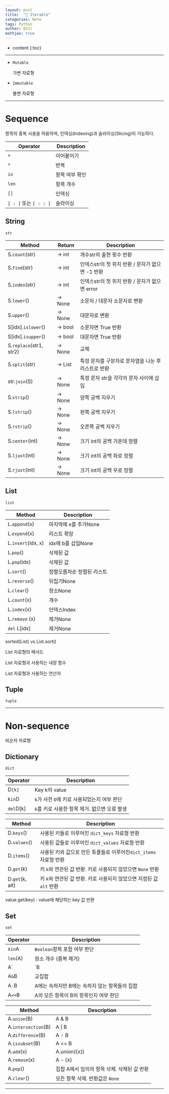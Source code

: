 ```yaml
---
layout: post
title:  "📖 Iterable"
categories: Note
tags: Python
author: B31l
mathjax: true
---
```




* content
{:toc}




---





- `Mutable` 

  가변 자료형

- `Immutable`  

  불변 자료형

---





# Sequence

항목의 중복 사용을 허용하며, 인덱싱(Indexing)과 슬라이싱(Slicing)이 가능하다.

| Operator               | Description    |
| ---------------------- | -------------- |
| `+`                    | 이어붙이기     |
| `*`                    | 반복           |
| `in`                   | 항목 여부 확인 |
| `len`                  | 항목 개수      |
| `[]`                   | 인덱싱         |
| `[ : ]` 또는 `[ : : ]` | 슬라이싱       |





##  String

`str`

| Method                  | Return  | Description                                         |
| ----------------------- | ------- | --------------------------------------------------- |
| S.`count`(str)          | -> int  | 개수str의 출현 횟수 반환                            |
| S.`find`(str)           | -> int  | 인덱스str의 첫 위치 반환 / 문자가 없으면 -1 반환    |
| S.`index`(str)          | -> int  | 인덱스str의 첫 위치 반환 / 문자가 없으면 error      |
| S.`lower`()             | -> None | 소문자 / 대문자    소문자로 변환                    |
| S.`upper`()             | -> None | 대문자로 변환                                       |
| S[idx].`islower`()      | -> bool | 소문자면 True 반환                                  |
| S[idx].`isupper`()      | -> bool | 대문자면 True 반환                                  |
| S.`replace`(str1, str2) | -> None | 교체                                                |
| S.`split`(str)          | -> List | 특정 문자를 구분자로 문자열을 나눈 후 리스트로 반환 |
| str.`join`(S)           | -> None | 특정 문자 str을 각각의 문자 사이에 삽입             |
| S.`strip`()             | -> None | 양쪽 공백 지우기                                    |
| S.`lstrip`()            | -> None | 왼쪽 공백 지우기                                    |
| S.`rstrip`()            | -> None | 오른쪽 공백 지우기                                  |
| S.`center`(int)         | -> None | 크기 int의 공백 가운데 정렬                         |
| S.`ljust`(int)          | -> None | 크기 int의 공백 좌로 정렬                           |
| S.`rjust`(int)          | -> None | 크기 int의 공백 우로 정렬                           |



## List

`list`

| Method             | Description                |
| ------------------ | -------------------------- |
| L.`append`(x)      | 마지막에 x를 추가None      |
| L.`expend`(x)      | 리스트 확장                |
| L.`insert`(idx, x) | idx에 b를 삽입None         |
| L.`pop`()          | 삭제된 값                  |
| L.`pop`(idx)       | 삭제된 값                  |
| L.`sort`()         | 정렬오름차순 정렬된 리스트 |
| L.`reverse`()      | 뒤집기None                 |
| L.`clear`()        | 청소None                   |
| L.`count`(x)       | 개수                       |
| L.`index`(x)       | 인덱스Index                |
| L.`remove` (x)     | 제거None                   |
| `del` L[idx]       | 제거None                   |

 sorted(List) vs List.sort()



List 자료형의 메서드

List 자료형과 사용하는 내장 함수

List 자료형과 사용하는 연산자



## Tuple

`tuple`





---

# Non-sequence

비순차 자료형





## Dictionary

`dict`

| Operator  | Description                                   |
| --------- | --------------------------------------------- |
| D`[k]`    | Key k의 value                                 |
| k`in`D    | `k`가 사전 `D`에 키로 사용되었는지 여부 판단  |
| `del`D[k] | `k`를 키로 사용한 항목 제거. 없으면 오류 발생 |

| Method          | Description                                                  |
| --------------- | ------------------------------------------------------------ |
| D.`keys`()      | 사용된 키들로 이루어진 `dict_keys` 자료형 반환               |
| D.`values`()    | 사용된 값들로 이루어진 `dict_values` 자료형 반환             |
| D.`items`()     | 사용된 키와 값으로 만든 튜플들로 이루어진`dict_items` 자료형 반환 |
| D.`get`(k)      | 키 `k`와 연관된 값 반환. 키로 사용되지 않았으면 `None` 반환  |
| D.`get`(k, alt) | 키 `k`와 연관된 값 반환. 키로 사용되지 않았으면 지정된 값 `alt` 반환 |

value.get(key) : value에 해당하는 key 값 반환



## Set

`set`

| Operator | Description                                    |
| -------- | ---------------------------------------------- |
| x`in`A   | `Boolean`항목 포함 여부 판단                   |
| `len`(A) | 원소 개수 (중복 제거)                          |
| A`|`B    | 합집합                                         |
| A`&`B    | 교집합                                         |
| A`-`B    | A에는 속하지만 B에는 속하지 않는 항목들의 집합 |
| A`<=`B   | A의 모든 항목이 B의 항목인지 여부 판단         |

| Method              | Description                                 |
| ------------------- | ------------------------------------------- |
| A.`union`(B)        | A & B                                       |
| A.`intersection`(B) | A \| B                                      |
| A.`difference`(B)   | A - B                                       |
| A.`issubset`(B)     | A <= B                                      |
| A.`add`(x)          | A.union({x})                                |
| A.`remove`(x)       | A - {x}                                     |
| A.`pop`()           | 집합 A에서 임의의 항목 삭제. 삭제된 값 반환 |
| A.`clear`()         | 모든 항목 삭제. 반환값은 `None`             |

---

